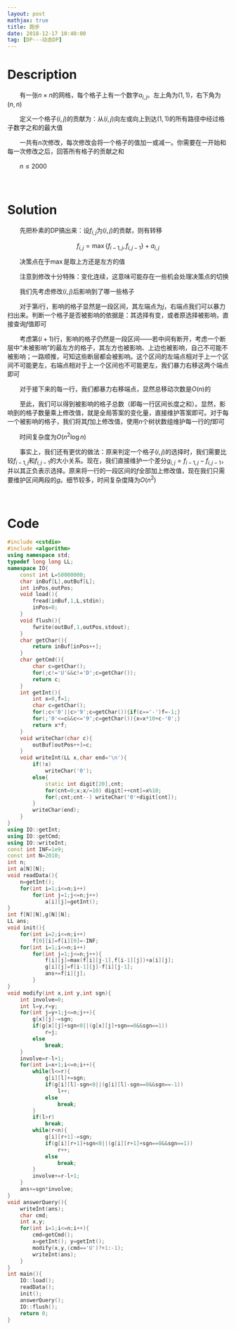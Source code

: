 ```yaml
---
layout: post
mathjax: true
title: 跑步
date: 2018-12-17 10:40:00
tag: [DP---动态DP]
---
```

# Description

　　有一张$n\times n$的网格，每个格子上有一个数字$a_{i,j}$。左上角为$(1,1)$，右下角为$(n,n)$

　　定义一个格子$(i,j)$的贡献为：从$(i,j)$向左或向上到达$(1,1)$的所有路径中经过格子数字之和的最大值

　　一共有$n$次修改，每次修改会将一个格子的值加一或减一。你需要在一开始和每一次修改之后，回答所有格子的贡献之和

　　$n \le 2000$



　　
<!-- more -->
# Solution

　　先把朴素的DP搞出来：设$f_{i,j}$为$(i,j)$的贡献，则有转移

$$
f_{i,j}=\max\{f_{i-1,j},f_{i,j-1}\}+a_{i,j}
$$

　　决策点在于$\max$是取上方还是左方的值

　　注意到修改十分特殊：变化连续，这意味可能存在一些机会处理决策点的切换

　　我们先考虑修改$(i,j)$后影响到了哪一些格子

　　对于第$i$行，影响的格子显然是一段区间，其左端点为$j$，右端点我们可以暴力扫出来。判断一个格子是否被影响的依据是：其选择有变，或者原选择被影响，直接查询$f$值即可

　　考虑第$(i+1)$行，影响的格子仍然是一段区间——若中间有断开，考虑一个断层中“未被影响”的最左方的格子，其左方也被影响、上边也被影响，自己不可能不被影响；一路顺推，可知这些断层都会被影响。这个区间的左端点相对于上一个区间不可能更左，右端点相对于上一个区间也不可能更左，我们暴力右移这两个端点即可

　　对于接下来的每一行，我们都暴力右移端点，显然总移动次数是$O(n)$的

　　至此，我们可以得到被影响的格子总数（即每一行区间长度之和）。显然，影响到的格子数量乘上修改值，就是全局答案的变化量，直接维护答案即可。对于每一个被影响的格子，我们将其$f$加上修改值，使用$n$个树状数组维护每一行的$f$即可

　　时间复杂度为$O(n^2 \log n)$

　　事实上，我们还有更优的做法：原来判定一个格子$(i,j)$的选择时，我们需要比较$f_{i-1,j}$和$f_{i,j-1}$的大小关系。现在，我们直接维护一个差分$g_{i,j}=f_{i-1,j}-f_{i,j-1}$，并以其正负表示选择。原来将一行的一段区间的$f$全部加上修改值，现在我们只需要维护区间两段的$g$。细节较多，时间复杂度降为$O(n^2)$

　　

# Code

```c++
#include <cstdio>
#include <algorithm>
using namespace std;
typedef long long LL;
namespace IO{
    const int L=50000000;
    char inBuf[L],outBuf[L];
    int inPos,outPos;
    void load(){
        fread(inBuf,1,L,stdin);
        inPos=0;
    }
    void flush(){
        fwrite(outBuf,1,outPos,stdout);
    }
    char getChar(){
        return inBuf[inPos++];
    }
    char getCmd(){
        char c=getChar();
        for(;c!='U'&&c!='D';c=getChar());
        return c;
    }
    int getInt(){
        int x=0,f=1;
        char c=getChar();
        for(;c<'0'||c>'9';c=getChar()){if(c=='-')f=-1;}
        for(;'0'<=c&&c<='9';c=getChar()){x=x*10+c-'0';}
        return x*f;
    }
    void writeChar(char c){
        outBuf[outPos++]=c;
    }
    void writeInt(LL x,char end='\n'){
        if(!x)
            writeChar('0');
        else{
            static int digit[20],cnt;
            for(cnt=0;x;x/=10) digit[++cnt]=x%10;
            for(;cnt;cnt--) writeChar('0'+digit[cnt]);
        }
        writeChar(end);
    }
}
using IO::getInt;
using IO::getCmd;
using IO::writeInt;
const int INF=1e9;
const int N=2010;
int n;
int a[N][N];
void readData(){
    n=getInt(); 
    for(int i=1;i<=n;i++)
        for(int j=1;j<=n;j++)
            a[i][j]=getInt();
}
int f[N][N],g[N][N];
LL ans;
void init(){
    for(int i=2;i<=n;i++)
        f[0][i]=f[i][0]=-INF;
    for(int i=1;i<=n;i++)
        for(int j=1;j<=n;j++){
            f[i][j]=max(f[i][j-1],f[i-1][j])+a[i][j];
            g[i][j]=f[i-1][j]-f[i][j-1];
            ans+=f[i][j];
        }
}
void modify(int x,int y,int sgn){
    int involve=0;
    int l=y,r=y;
    for(int j=y+1;j<=n;j++){
        g[x][j]-=sgn;
        if(g[x][j]+sgn<0||(g[x][j]+sgn==0&&sgn==1))
            r=j;
        else
            break;
    }
    involve=r-l+1;
    for(int i=x+1;i<=n;i++){
        while(l<=r){
            g[i][l]+=sgn;
            if(g[i][l]-sgn<0||(g[i][l]-sgn==0&&sgn==-1))
                l++;
            else
                break;
        }
        if(l>r)
            break;
        while(r<n){
            g[i][r+1]-=sgn;
            if(g[i][r+1]+sgn<0||(g[i][r+1]+sgn==0&&sgn==1))
                r++;
            else
                break;
        }
        involve+=r-l+1;
    }
    ans+=sgn*involve;
}
void answerQuery(){
    writeInt(ans);
    char cmd;
    int x,y;
    for(int i=1;i<=n;i++){
        cmd=getCmd();
        x=getInt(); y=getInt();
        modify(x,y,(cmd=='U')?+1:-1);
        writeInt(ans);
    }
}
int main(){
    IO::load();
    readData();
    init();
    answerQuery();
    IO::flush();
    return 0;
}
```

